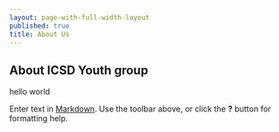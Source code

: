 ```yaml
---
layout: page-with-full-width-layout
published: true
title: About Us
---
```


## About ICSD Youth group

<div class="row">
	<div class="col-3" style="background-image: ![3fd23f17-f761-4d12-8a3d-fd7d95ef8b78.jpg]({{site.baseurl}}/media/3fd23f17-f761-4d12-8a3d-fd7d95ef8b78.jpg);">
  hello world
  </div>
  <div class="col-3" style="background-image: ![3fd23f17-f761-4d12-8a3d-fd7d95ef8b78.jpg]({{site.baseurl}}/media/3fd23f17-f761-4d12-8a3d-fd7d95ef8b78.jpg);"></div>
  <div class="col-3" style="background-image: ![3fd23f17-f761-4d12-8a3d-fd7d95ef8b78.jpg]({{site.baseurl}}/media/3fd23f17-f761-4d12-8a3d-fd7d95ef8b78.jpg);"></div>
  <div class="col-3" style="background-image: ![3fd23f17-f761-4d12-8a3d-fd7d95ef8b78.jpg]({{site.baseurl}}/media/3fd23f17-f761-4d12-8a3d-fd7d95ef8b78.jpg);"></div>
</div>



Enter text in [Markdown](http://daringfireball.net/projects/markdown/). Use the toolbar above, or click the **?** button for formatting help.
